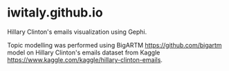 # iwitaly.github.io
Hillary Clinton's emails visualization using Gephi.

Topic modelling was performed using BigARTM https://github.com/bigartm model on Hillary Clinton's emails dataset from Kaggle https://www.kaggle.com/kaggle/hillary-clinton-emails.
